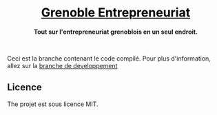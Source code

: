 <h1 align="center">
  <a style="color: black" href="https://grenoble-entrepreneuriat.github.io">Grenoble Entrepreneuriat</a>
  <br/>
</h1>
<div align="center">
  <p>
    <strong>Tout sur l'entrepreneuriat grenoblois en un seul endroit.</strong>
  </p>
</div>

<br/>

Ceci est la branche contenant le code compilé. Pour plus d'information, allez sur la [branche de developpement](https://github.com/grenoble-entrepreneuriat/grenoble-entrepreneuriat.github.io/tree/dev)

## Licence

The projet est sous licence MIT.

